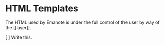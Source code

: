 # HTML Templates

The HTML used by Emanote is under the full control of the user by way of the [[layer]].

[ ] Write this.